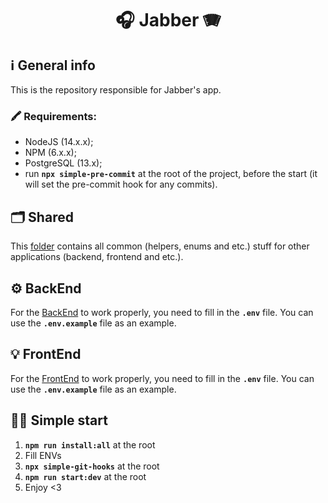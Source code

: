 <h1 align="center">
  🎧 Jabber 🪗
</h1>

## ℹ️ General info

This is the repository responsible for Jabber's app.

### 🖍 Requirements:

- NodeJS (14.x.x);
- NPM (6.x.x);
- PostgreSQL (13.x);
- run **`npx simple-pre-commit`** at the root of the project, before the start (it will set the pre-commit hook for any commits).

## 🗂 Shared

This [folder](./shared) contains all common (helpers, enums and etc.) stuff for other applications (backend, frontend and etc.).

## ⚙️ BackEnd

For the [BackEnd](./backend) to work properly, you need to fill in the **`.env`** file. You can use the **`.env.example`** file as an example.

## 💡 FrontEnd

For the [FrontEnd](./frontend) to work properly, you need to fill in the **`.env`** file. You can use the **`.env.example`** file as an example.

## 🏃‍♂️ Simple start

1. **`npm run install:all`** at the root
2. Fill ENVs
3. **`npx simple-git-hooks`** at the root
4. **`npm run start:dev`** at the root
5. Enjoy <3
